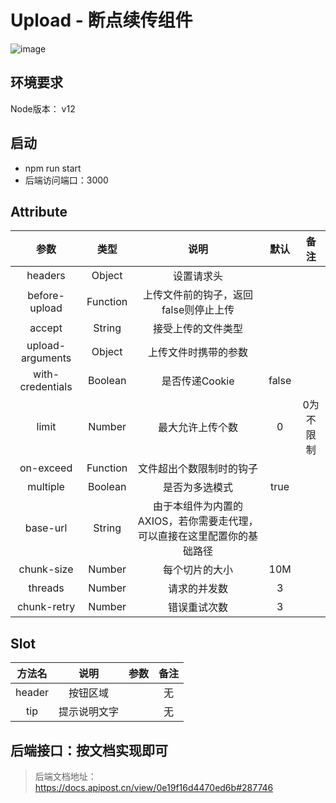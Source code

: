 # Upload - 断点续传组件

![image](https://raw.githubusercontent.com/debug-null/vue-simple-upload/master/imgage/eg.png)
## 环境要求
Node版本： v12

## 启动

* npm run start
* 后端访问端口：3000

## Attribute

|     参数     |  类型  |      说明      | 默认 |                          备注                          |
| :----------------: | :----: | :------------: | :--: | :----------------------------------------------------: |
| headers  | Object  |    设置请求头    |      |  |
| before-upload   | Function  |  上传文件前的钩子，返回false则停止上传 |  |  
| accept | String |   接受上传的文件类型   |      |                                                   |
| upload-arguments | Object |   上传文件时携带的参数   |      |                                                 |
| with-credentials | Boolean |   是否传递Cookie   |  false    |                                                 |
| limit | Number |   最大允许上传个数   |  0    |         0为不限制                                        |
| on-exceed | Function |   文件超出个数限制时的钩子   |     |                                            |
| multiple | Boolean |   是否为多选模式   |   true  |                                            |
| base-url | String |   由于本组件为内置的AXIOS，若你需要走代理，可以直接在这里配置你的基础路径   |     |        |
| chunk-size | Number |   每个切片的大小   |  10M   |        |
| threads | Number |   请求的并发数   |  3   |        | 并发数越高，对服务器的性能要求越高，尽可能用默认值即可|
| chunk-retry | Number |   错误重试次数   |  3   |        | 分片请求的错误重试次数|

## Slot

|     方法名     |                         说明                         | 参数 | 备注 |
| :------------: | :--------------------------------------------------: | :--: | :--: |
| header | 按钮区域 |   |  无  |
| tip | 提示说明文字 |   |  无  |

## 后端接口：按文档实现即可

> 后端文档地址： <https://docs.apipost.cn/view/0e19f16d4470ed6b#287746>
